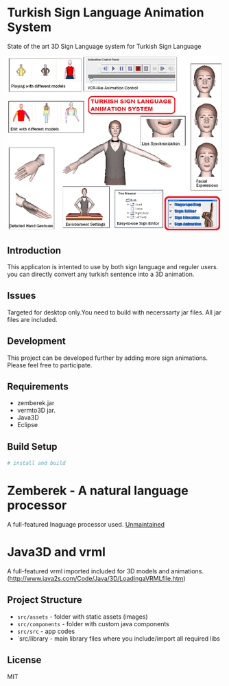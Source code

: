 # Turkish Sign Language Animation System
State of the art 3D Sign Language system for Turkish Sign Language

<p>
<img src="src/assets/demo/poster.png"/>
</p>

## Introduction
This applicaton is intented to use by both sign language and reguler users. you can directly convert any turkish sentence into a 3D animation. 


## Issues
Targeted for desktop only.You need to build with necerssarty jar files. All jar files are included.

## Development
This project can be developed further by adding more sign animations. Please feel free to participate.

## Requirements

+ zemberek.jar
+ vermto3D jar.
+ Java3D
+ Eclipse


## Build Setup

``` bash
# install and build

```

# Zemberek - A natural language processor

A full-featured lnaguage processor used. [Unmaintained](https://github.com/ahmetaa/old-zemberek-unmaintained)

# Java3D and vrml

A full-featured vrml imported included for 3D models and animations.(http://www.java2s.com/Code/Java/3D/LoadingaVRMLfile.htm)

## Project Structure

* `src/assets` - folder with static assets (images)
* `src/components` - folder with custom java components
* `src/src` - app codes
* `src/library - main library files where you include/import all required libs
## License
MIT
